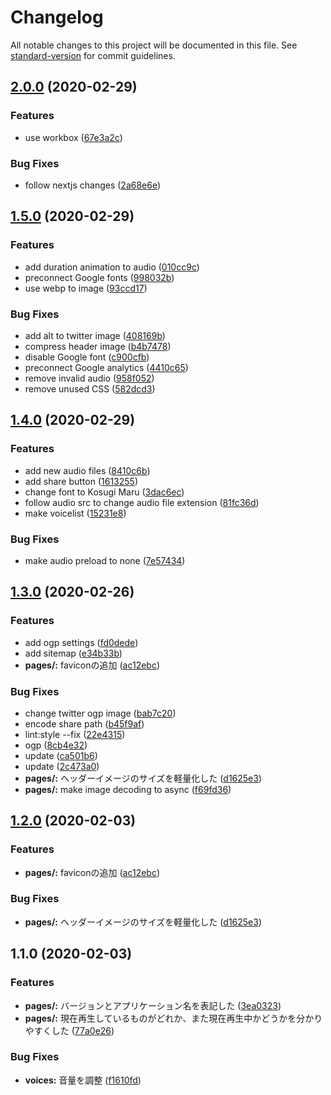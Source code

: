 # Changelog

All notable changes to this project will be documented in this file. See [standard-version](https://github.com/conventional-changelog/standard-version) for commit guidelines.

## [2.0.0](https://github.com/hrdtbs/noavoice/compare/v1.5.0...v2.0.0) (2020-02-29)


### Features

* use workbox ([67e3a2c](https://github.com/hrdtbs/noavoice/commit/67e3a2c8b4753586ed22bbb4c24716a1aeb1c57a))


### Bug Fixes

* follow nextjs changes ([2a68e6e](https://github.com/hrdtbs/noavoice/commit/2a68e6e66fbf7aa9f36e0a8e7f5e85bc2f5cdeae))

## [1.5.0](https://github.com/hrdtbs/noavoice/compare/v1.4.0...v1.5.0) (2020-02-29)


### Features

* add duration animation to audio ([010cc9c](https://github.com/hrdtbs/noavoice/commit/010cc9cb98e0b98c85f3a698bcb26b637ef70b1c))
* preconnect Google fonts ([998032b](https://github.com/hrdtbs/noavoice/commit/998032b58dfa3bafb923d6e16bb440ffaa1f7d24))
* use webp to image ([93ccd17](https://github.com/hrdtbs/noavoice/commit/93ccd1789caa657caccd33e9950856e565cd8a89))


### Bug Fixes

* add alt to twitter image ([408169b](https://github.com/hrdtbs/noavoice/commit/408169b1e76198cb06e791bcfe5b2afbe271aba1))
* compress header image ([b4b7478](https://github.com/hrdtbs/noavoice/commit/b4b7478291eaaabb1679e0ce754c70a6dabf685f))
* disable Google font ([c900cfb](https://github.com/hrdtbs/noavoice/commit/c900cfbccf170123b1a665220ae726ff77e1ef05))
* preconnect Google analytics ([4410c65](https://github.com/hrdtbs/noavoice/commit/4410c65829f2dfd633eced67fd1c09f2d29ae103))
* remove invalid audio ([958f052](https://github.com/hrdtbs/noavoice/commit/958f0527e1cefb0f350c6a075fc4d75bd031f5e1))
* remove unused CSS ([582dcd3](https://github.com/hrdtbs/noavoice/commit/582dcd32dc74dc9fe017263dd0823b078801ec42))

## [1.4.0](https://github.com/hrdtbs/noavoice/compare/v1.3.0...v1.4.0) (2020-02-29)


### Features

* add new audio files ([8410c6b](https://github.com/hrdtbs/noavoice/commit/8410c6b2fd03981d814ee9dddfcff181b1535ce3))
* add share button ([1613255](https://github.com/hrdtbs/noavoice/commit/1613255e1366b15ec680bab7f897fd88a41b5dc4))
* change font to Kosugi Maru ([3dac6ec](https://github.com/hrdtbs/noavoice/commit/3dac6ecf0514ec408ee1c6cbedb37d61fb749adc))
* follow audio src to change audio file extension ([81fc36d](https://github.com/hrdtbs/noavoice/commit/81fc36de0e8453d42b8cf2351fc670de4a968285))
* make voicelist ([15231e8](https://github.com/hrdtbs/noavoice/commit/15231e8c1cecd2a497ec0ef38a4c56ba247f2aca))


### Bug Fixes

* make audio preload to none ([7e57434](https://github.com/hrdtbs/noavoice/commit/7e57434b84275d0883ed9fbd277f643e58fe5305))

## [1.3.0](https://github.com/hrdtbs/noavoice/compare/v1.1.0...v1.3.0) (2020-02-26)


### Features

* add ogp settings ([fd0dede](https://github.com/hrdtbs/noavoice/commit/fd0dedee959a2f32112d3b7f7582af396915838a))
* add sitemap ([e34b33b](https://github.com/hrdtbs/noavoice/commit/e34b33be322fb655e81d25e89757fe60c84cc3c7))
* **pages/:** faviconの追加 ([ac12ebc](https://github.com/hrdtbs/noavoice/commit/ac12ebcebc18cb762fd708b057f58f09547cf09e))


### Bug Fixes

* change twitter ogp image ([bab7c20](https://github.com/hrdtbs/noavoice/commit/bab7c20941b7ba314cf3dac14c846a5fbb1ecac0))
* encode share path ([b45f9af](https://github.com/hrdtbs/noavoice/commit/b45f9af79609c297f8d1b4d2b8445dccbdd80d9b))
* lint:style --fix ([22e4315](https://github.com/hrdtbs/noavoice/commit/22e431557d6bafcc97bee49dd8a36bdef2d2e8f6))
* ogp ([8cb4e32](https://github.com/hrdtbs/noavoice/commit/8cb4e32a3bded3c3bc14fded05c22931fa61a408))
* update ([ca501b6](https://github.com/hrdtbs/noavoice/commit/ca501b6dee3c8a2bc1ec1b8ff4b5be40328727a1))
* update ([2c473a0](https://github.com/hrdtbs/noavoice/commit/2c473a0517b2213e07f865c1a3fd37f8298a9991))
* **pages/:**  ヘッダーイメージのサイズを軽量化した ([d1625e3](https://github.com/hrdtbs/noavoice/commit/d1625e33ef5f516ef934462ac283def054d3bf25))
* **pages/:** make image decoding to  async ([f69fd36](https://github.com/hrdtbs/noavoice/commit/f69fd36b17a9701ea7246d5c14fee128489622c7))

## [1.2.0](https://github.com/hrdtbs/noavoice/compare/v1.1.0...v1.2.0) (2020-02-03)


### Features

* **pages/:** faviconの追加 ([ac12ebc](https://github.com/hrdtbs/noavoice/commit/ac12ebcebc18cb762fd708b057f58f09547cf09e))


### Bug Fixes

* **pages/:**  ヘッダーイメージのサイズを軽量化した ([d1625e3](https://github.com/hrdtbs/noavoice/commit/d1625e33ef5f516ef934462ac283def054d3bf25))

## 1.1.0 (2020-02-03)


### Features

* **pages/:** バージョンとアプリケーション名を表記した ([3ea0323](https://github.com/hrdtbs/noavoice/commit/3ea032391b109c1f13fc7a723fbe02e9ee86ff8a))
* **pages/:** 現在再生しているものがどれか、また現在再生中かどうかを分かりやすくした ([77a0e26](https://github.com/hrdtbs/noavoice/commit/77a0e26705a9fdd8a396f483f9f42c6b87bce1ed))


### Bug Fixes

* **voices:** 音量を調整 ([f1610fd](https://github.com/hrdtbs/noavoice/commit/f1610fd8bc3be44e969644136c651ca208992363))
